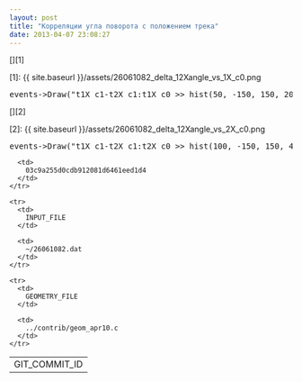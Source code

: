 ```yaml
---
layout: post
title: "Корреляции угла поворота с положением трека"
date: 2013-04-07 23:08:27
---
```


[<img src="{{ site.baseurl }}/assets/huge26061082_delta_12Xangle_vs_1X_c0.png" alt="" />][1]

 [1]: {{ site.baseurl }}/assets/26061082_delta_12Xangle_vs_1X_c0.png

<pre>events-&gt;Draw("t1X_c1-t2X_c1:t1X_c0 &gt;&gt; hist(50, -150, 150, 20, -0.04, 0)", "", "COL")</pre>

[<img src="{{ site.baseurl }}/assets/huge26061082_delta_12Xangle_vs_2X_c0.png" alt="" />][2]

 [2]: {{ site.baseurl }}/assets/26061082_delta_12Xangle_vs_2X_c0.png

<pre>events-&gt;Draw("t1X_c1-t2X_c1:t2X_c0 &gt;&gt; hist(100, -150, 150, 40, -0.04, 0)", "", "COL")</pre>

<!--break-->

<table border="0">
  <tbody>
    <tr>
      <td>
        GIT_COMMIT_ID
      </td>
      
      <td>
        03c9a255d0cdb912081d6461eed1d4
      </td>
    </tr>
    
    <tr>
      <td>
        INPUT_FILE
      </td>
      
      <td>
        ~/26061082.dat
      </td>
    </tr>
    
    <tr>
      <td>
        GEOMETRY_FILE
      </td>
      
      <td>
        ../contrib/geom_apr10.c
      </td>
    </tr>
  </tbody>
</table>
